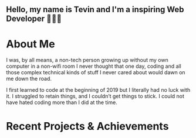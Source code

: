 
## <strong>Hello, my name is Tevin and I'm a inspiring Web Developer 👨🏾‍💻 </strong>


# About Me 

I was, by all means, a non-tech person growing up without my own computer in a non-wifi room I never thought that one day, coding and all those complex technical kinds of stuff I never cared about would dawn on me down the road.


I first learned to code at the beginning of 2019 but I literally had no luck with it. I struggled to retain things, and I couldn’t get things to stick. I could not have hated coding more than I did at the time. 



# Recent Projects & Achievements 
